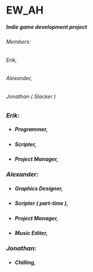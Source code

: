# EW_AH
##### Indie game development project

###### *Members:* 

###### Erik, 

###### Alexander, 

###### Jonathan ( Slacker ) 

### *Erik:*

* ##### Programmer,

* ##### Scripter,

* ##### Project Manager,

### *Alexander:* 

* ##### Graphics Designer,

* ##### Scripter ( part-time ),

* ##### Project Manager,

* ##### Music Editer, 

### *Jonathan:* 

* ##### Chilling,








